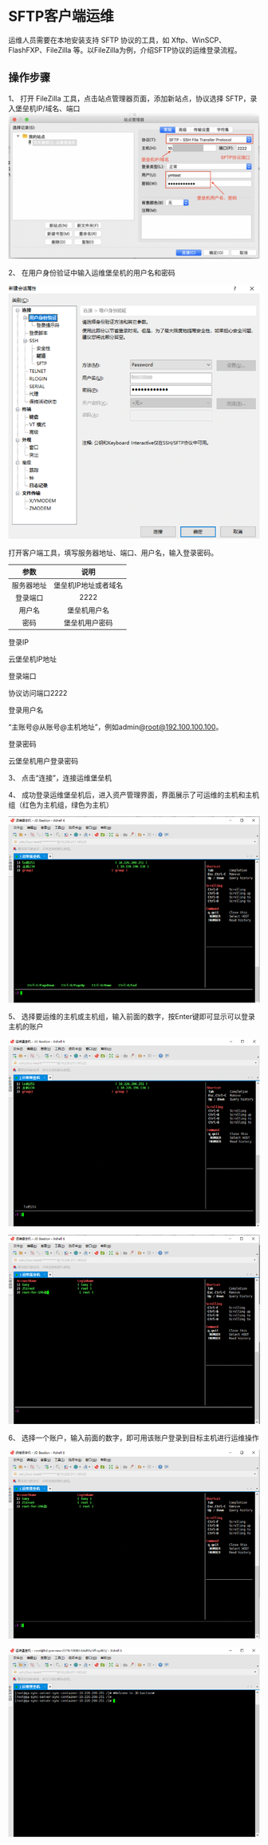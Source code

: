 # SFTP客户端运维

运维人员需要在本地安装支持 SFTP 协议的工具，如 Xftp、WinSCP、FlashFXP、FileZilla 等。以FileZilla为例，介绍SFTP协议的运维登录流程。

## 操作步骤

1、 打开 FileZilla 工具，点击站点管理器页面，添加新站点，协议选择 SFTP，录入堡垒机IP/域名、端口
![](/image/Bastion/sftp1.png) 

2、 在用户身份验证中输入运维堡垒机的用户名和密码

![](/image/Bastion/ssh2.png) 


打开客户端工具，填写服务器地址、端口、用户名，输入登录密码。


| 参数      |   说明  | 
| :--------: | :--------:|
| 服务器地址  | 堡垒机IP地址或者域名 |
| 登录端口  | 2222|
| 用户名  | 堡垒机用户名 |
| 密码  | 堡垒机用户密码 |



登录IP

云堡垒机IP地址

登录端口

协议访问端口2222

登录用户名

“主账号@从账号@主机地址”，例如admin@root@192.100.100.100。

登录密码

云堡垒机用户登录密码


3、 点击“连接”，连接运维堡垒机

4、 成功登录运维堡垒机后，进入资产管理界面，界面展示了可运维的主机和主机组（红色为主机组，绿色为主机）

![](/image/Bastion/ssh3.png) 

5、 选择要运维的主机或主机组，输入前面的数字，按Enter键即可显示可以登录主机的账户

![](/image/Bastion/ssh4.png) 

![](/image/Bastion/ssh5.png) 

6、 选择一个账户，输入前面的数字，即可用该账户登录到目标主机进行运维操作

![](/image/Bastion/ssh6.png) 

![](/image/Bastion/ssh7.png) 
